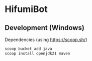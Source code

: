 # HifumiBot

## Development (Windows)

Dependencies (using https://scoop.sh/)

```bash
scoop bucket add java
scoop install openjdk21 maven
```
